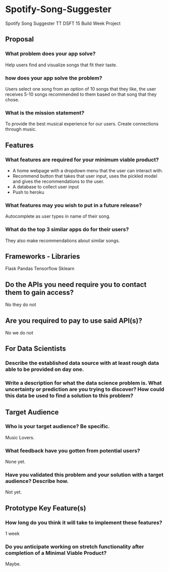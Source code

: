 # Spotify-Song-Suggester
Spotify Song Suggester TT DSFT 15 Build Week Project

## Proposal
### What problem does your app solve?
Help users find and visualize songs that fit their taste.

### how does your app solve the problem?
Users select one song from an option of 10 songs that they like, the user receives 5-10 songs recommended to them based on that song that they chose.

### What is the mission statement?
To provide the best musical experience for our users. Create connections through music.

## Features
### What features are required for your minimum viable product?
- A home webpage with a dropdown menu that the user can interact with.
- Recommend button that takes that user input, uses the pickled model and gives the recommendations to the user.
- A database to collect user input
- Push to heroku

### What features may you wish to put in a future release?
Autocomplete as user types in name of their song.

### What do the top 3 similar apps do for their users?
They also make recommendations about similar songs.

## Frameworks - Libraries
Flask
Pandas
Tensorflow
Sklearn

## Do the APIs you need require you to contact them to gain access?
No they do not

## Are you required to pay to use said API(s)?
No we do not

## For Data Scientists

### Describe the established data source with at least rough data able to be provided on day one.

### Write a description for what the data science problem is. What uncertainty or prediction are you trying to discover? How could this data be used to find a solution to this problem?


## Target Audience

### Who is your target audience? Be specific.
Music Lovers.

### What feedback have you gotten from potential users?
None yet.

### Have you validated this problem and your solution with a target audience? Describe how.
Not yet.

## Prototype Key Feature(s)

### How long do you think it will take to implement these features?
1 week

### Do you anticipate working on stretch functionality after completion of a Minimal Viable Product?
Maybe. 